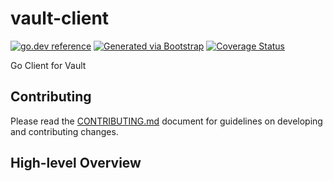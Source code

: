 # vault-client
[![go.dev reference](https://img.shields.io/badge/go.dev-reference-007d9c?logo=go&logoColor=white)](https://pkg.go.dev/github.com/getoutreach/vault-client)
[![Generated via Bootstrap](https://img.shields.io/badge/Outreach-Bootstrap-%235951ff)](https://github.com/getoutreach/bootstrap)
[![Coverage Status](https://coveralls.io/repos/github/getoutreach/vault-client/badge.svg?branch=main)](https://coveralls.io/github//getoutreach/vault-client?branch=main)
<!-- <<Stencil::Block(extraBadges)>> -->

<!-- <</Stencil::Block>> -->

Go Client for Vault

## Contributing

Please read the [CONTRIBUTING.md](CONTRIBUTING.md) document for guidelines on developing and contributing changes.

## High-level Overview

<!-- <<Stencil::Block(overview)>> -->

<!-- <</Stencil::Block>> -->

